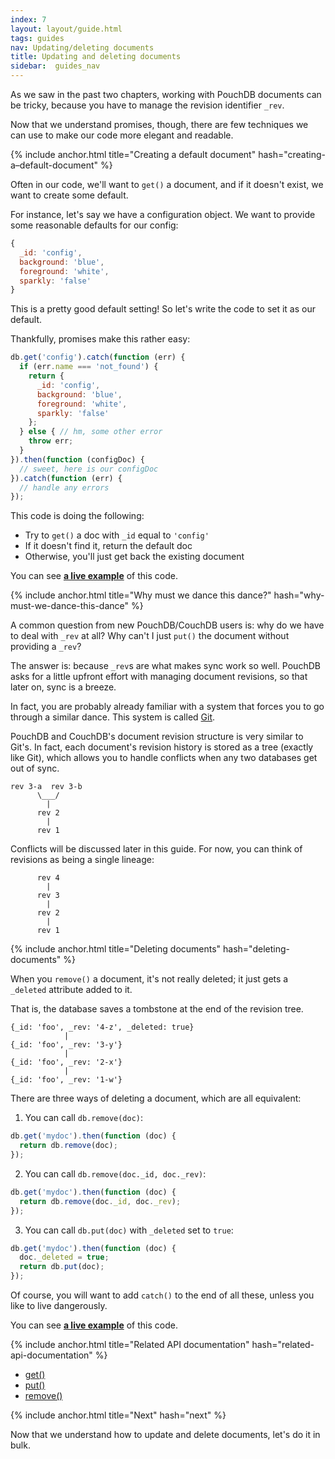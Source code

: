 ```yaml
---
index: 7
layout: layout/guide.html
tags: guides
nav: Updating/deleting documents
title: Updating and deleting documents
sidebar:  guides_nav
---
```


As we saw in the past two chapters, working with PouchDB documents can be tricky, because you have to manage the revision identifier `_rev`.

Now that we understand promises, though, there are few techniques we can use to make our code more elegant and readable.

{% include anchor.html title="Creating a default document" hash="creating-a–default-document" %}

Often in our code, we'll want to `get()` a document, and if it doesn't exist, we want to create some default.

For instance, let's say we have a configuration object. We want to provide some reasonable defaults for our config:

```js
{
  _id: 'config',
  background: 'blue',
  foreground: 'white',
  sparkly: 'false'
}
```

This is a pretty good default setting! So let's write the code to set it as our default.

Thankfully, promises make this rather easy:

```js
db.get('config').catch(function (err) {
  if (err.name === 'not_found') {
    return {
      _id: 'config',
      background: 'blue',
      foreground: 'white',
      sparkly: 'false'
    };
  } else { // hm, some other error
  	throw err;
  }
}).then(function (configDoc) {
  // sweet, here is our configDoc
}).catch(function (err) {
  // handle any errors
});
```

This code is doing the following:

* Try to `get()` a doc with `_id` equal to `'config'`
* If it doesn't find it, return the default doc
* Otherwise, you'll just get back the existing document

You can see **[a live example](http://bl.ocks.org/nolanlawson/0a01d466b2d331cf7e25)** of this code.

{% include anchor.html title="Why must we dance this dance?" hash="why-must-we-dance-this-dance" %}

A common question from new PouchDB/CouchDB users is: why do we have to deal with `_rev` at all? Why can't I just `put()` the document without providing a `_rev`?

The answer is: because `_rev`s are what makes sync work so well. PouchDB asks for a little upfront effort with managing document revisions, so that later on, sync is a breeze.

In fact, you are probably already familiar with a system that forces you to go through a similar dance. This system is called [Git](http://www.git-scm.com/).

PouchDB and CouchDB's document revision structure is very similar to Git's. In fact, each document's revision history is stored as a tree (exactly like Git), which allows you to handle conflicts when any two databases get out of sync.

```
rev 3-a  rev 3-b
      \___/
        |
      rev 2
        |
      rev 1
```

Conflicts will be discussed later in this guide. For now, you can think of revisions as being a single lineage:

```
      rev 4
        |
      rev 3
        |
      rev 2
        |
      rev 1
```

{% include anchor.html title="Deleting documents" hash="deleting-documents" %}

When you `remove()` a document, it's not really deleted; it just gets a `_deleted` attribute added to it.

That is, the database saves a tombstone at the end of the revision tree.

```
{_id: 'foo', _rev: '4-z', _deleted: true}
            |
{_id: 'foo', _rev: '3-y'}
            |
{_id: 'foo', _rev: '2-x'}
            |
{_id: 'foo', _rev: '1-w'}
```

There are three ways of deleting a document, which are all equivalent:

1) You can call `db.remove(doc)`:

```js
db.get('mydoc').then(function (doc) {
  return db.remove(doc);
});
```

2) You can call `db.remove(doc._id, doc._rev)`:

```js
db.get('mydoc').then(function (doc) {
  return db.remove(doc._id, doc._rev);
});
```

3) You can call `db.put(doc)` with `_deleted` set to `true`:

```js
db.get('mydoc').then(function (doc) {
  doc._deleted = true;
  return db.put(doc);
});
```

Of course, you will want to add `catch()` to the end of all these, unless you like to live dangerously.

You can see **[a live example](http://bl.ocks.org/nolanlawson/b2049ad69308e92f15bc)** of this code.

{% include anchor.html title="Related API documentation" hash="related-api-documentation" %}

* [get()](/api.html#fetch_document)
* [put()](/api.html#create_document)
* [remove()](/api.html#delete_document)

{% include anchor.html title="Next" hash="next" %}

Now that we understand how to update and delete documents, let's do it in bulk.
